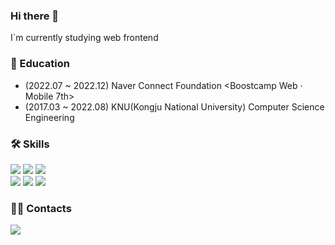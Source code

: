 ### Hi there 👋

I`m currently studying web frontend

### 📖 Education

- (2022.07 ~ 2022.12) Naver Connect Foundation <Boostcamp Web · Mobile 7th>
- (2017.03 ~ 2022.08) KNU(Kongju National University) Computer Science Engineering

### 🛠 Skills
<p>
  <img src ="https://img.shields.io/badge/TypeScript-3178C6?&style=flat&logo=TypeScript&logoColor=white"/>
  <img src ="https://img.shields.io/badge/HTML5-E34F26?&style=flat&logo=HTML5&logoColor=white"/>
  <img src ="https://img.shields.io/badge/CSS3-1572B6?&style=flat&logo=CSS3&logoColor=white"/>
  <br/>
  <img src ="https://img.shields.io/badge/React-61DAFB?&style=flat&logo=React&logoColor=black"/>
  <img src ="https://img.shields.io/badge/Electron-47848F?style=flat&logo=Electron&logoColor=white"/>
  <img src="https://img.shields.io/badge/Next.js-%23000?style=flat&logo=nextdotjs"/>
</p>

### 💁‍♂️ Contacts
<a href="mailto:jeong5728@gmail.com">
  <img src="https://img.shields.io/badge/Gmail-EA4335?style=flat&logo=gmail&logoColor=000000"/>
</a>

